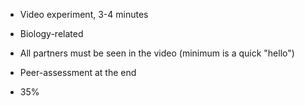 - Video experiment, 3-4 minutes
- Biology-related

- All partners must be seen in the video (minimum is a quick "hello")
- Peer-assessment at the end
- 35%
